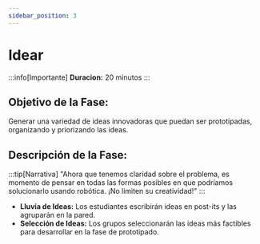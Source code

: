 ```yaml
---
sidebar_position: 3
---
```


# Idear

:::info[Importante]
**Duracion:** 20 minutos
:::

## Objetivo de la Fase:
Generar una variedad de ideas innovadoras que puedan ser prototipadas, organizando y priorizando las ideas.

## Descripción de la Fase:
:::tip[Narrativa]
"Ahora que tenemos claridad sobre el problema, es momento de pensar en todas las formas posibles en que podríamos solucionarlo usando robótica. ¡No limiten su creatividad!"
:::

- **Lluvia de Ideas:** Los estudiantes escribirán ideas en post-its y las agruparán en la pared.
- **Selección de Ideas:** Los grupos seleccionarán las ideas más factibles para desarrollar en la fase de prototipado.
